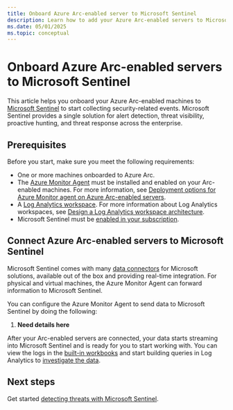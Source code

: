 ```yaml
---
title: Onboard Azure Arc-enabled server to Microsoft Sentinel
description: Learn how to add your Azure Arc-enabled servers to Microsoft Sentinel and proactively monitor their security status.
ms.date: 05/01/2025
ms.topic: conceptual
---
```


# Onboard Azure Arc-enabled servers to Microsoft Sentinel

This article helps you onboard your Azure Arc-enabled machines to [Microsoft Sentinel](/azure/sentinel/overview) to start collecting security-related events. Microsoft Sentinel provides a single solution for alert detection, threat visibility, proactive hunting, and threat response across the enterprise.

## Prerequisites

Before you start, make sure you meet the following requirements:

- One or more machines onboarded to Azure Arc.
- The [Azure Monitor Agent](/azure/azure-monitor/logs/data-platform-logs) must be installed and enabled on your Arc-enabled machines. For more information, see [Deployment options for Azure Monitor agent on Azure Arc-enabled servers](azure-monitor-agent-deployment.md).
- A [Log Analytics workspace](/azure/azure-monitor/logs/data-platform-logs). For more information about Log Analytics workspaces, see [Design a Log Analytics workspace architecture](/azure/azure-monitor/logs/workspace-design).
- Microsoft Sentinel must be [enabled in your subscription](/azure/sentinel/quickstart-onboard).

## Connect Azure Arc-enabled servers to Microsoft Sentinel

Microsoft Sentinel comes with many [data connectors](/azure/sentinel/connect-data-sources) for Microsoft solutions, available out of the box and providing real-time integration. For physical and virtual machines, the Azure Monitor Agent can forward information to Microsoft Sentinel.

You can configure the Azure Monitor Agent to send data to Microsoft Sentinel by doing the following:

1. **Need details here**


After your Arc-enabled servers are connected, your data starts streaming into Microsoft Sentinel and is ready for you to start working with. You can view the logs in the [built-in workbooks](/azure/sentinel/get-visibility) and start building queries in Log Analytics to [investigate the data](/azure/sentinel/investigate-cases).

## Next steps

Get started [detecting threats with Microsoft Sentinel](/azure/sentinel/detect-threats-built-in).
